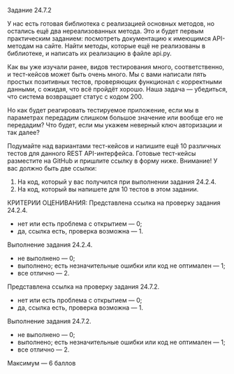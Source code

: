 Задание 24.7.2


У нас есть готовая библиотека с реализацией основных методов, но остались ещё два нереализованных метода. Это и будет первым практическим заданием: посмотреть документацию к имеющимся API-методам на сайте. Найти методы, которые ещё не реализованы в библиотеке, и написать их реализацию в файле api.py.

Как вы уже изучали ранее, видов тестирования много, соответственно, и тест-кейсов может быть очень много. Мы с вами написали пять простых позитивных тестов, проверяющих функционал с корректными данными, с ожидая, что всё пройдёт хорошо. Наша задача — убедиться, что система возвращает статус с кодом 200.

Но как будет реагировать тестируемое приложение, если мы в параметрах передадим слишком большое значение или вообще его не передадим? Что будет, если мы укажем неверный ключ авторизации и так далее?

Подумайте над вариантами тест-кейсов и напишите ещё 10 различных тестов для данного REST API-интерфейса. Готовые тест-кейсы разместите на GitHub и пришлите ссылку в форму ниже.
Внимание! У вас должно быть две ссылки:

1. На код, который у вас получился при выполнении задания 24.2.4.
2. На код, который вы напишете для 10 тестов в этом задании.

КРИТЕРИИ ОЦЕНИВАНИЯ:
Представлена ссылка на проверку задания 24.2.4.
- нет или есть проблема с открытием — 0;
- да, ссылка есть, проверка возможна — 1.

Выполнение задания 24.2.4.
- не выполнено — 0;
- выполнено; есть незначительные ошибки или код не оптимален — 1;
- все отлично — 2.

Представлена ссылка на проверку задания 24.7.2.
- нет или есть проблема с открытием — 0;
- да, ссылка есть, проверка возможна — 1.

Выполнение задания 24.7.2.
- не выполнено — 0;
- выполнено; есть незначительные ошибки или код не оптимален — 1;
- все отлично — 2.

Максимум — 6 баллов
